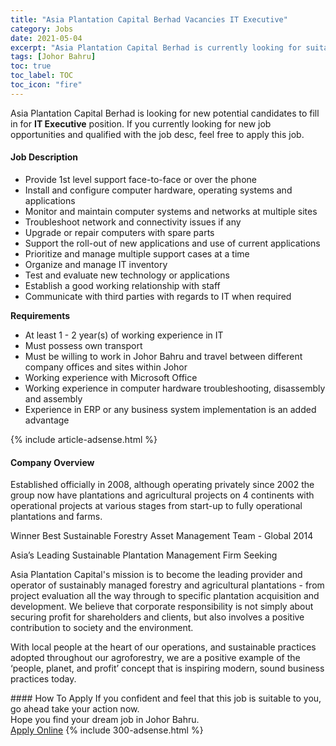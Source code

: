 ```yaml
---
title: "Asia Plantation Capital Berhad Vacancies IT Executive" 
category: Jobs 
date: 2021-05-04 
excerpt: "Asia Plantation Capital Berhad is currently looking for suitable person to fill in the IT Executive which based in Johor Bahru" 
tags: [Johor Bahru] 
toc: true 
toc_label: TOC 
toc_icon: "fire" 
--- 
```


<p>Asia Plantation Capital Berhad is looking for new potential candidates to fill in for <b>IT Executive</b> position. If you currently looking for new job opportunities and qualified with the job desc, feel free to apply this job.
</p><div><div><h4>Job Description</h4></div><div><div><span><div><ul><li>Provide 1st level support face-to-face or over the phone</li><li>Install and configure computer hardware, operating systems and applications</li><li>Monitor and maintain computer systems and networks at multiple sites</li><li>Troubleshoot network and connectivity issues if any</li><li>Upgrade or repair computers with spare parts</li><li>Support the roll-out of new applications and use of current applications</li><li>Prioritize and manage multiple support cases at a time</li><li>Organize and manage IT inventory</li><li>Test and evaluate new technology or applications</li><li>Establish a good working relationship with staff</li><li>Communicate with third parties with regards to IT when required</li></ul><p><strong>Requirements</strong></p><ul><li>At least 1 - 2 year(s) of working experience in IT</li><li>Must possess own transport</li><li>Must be willing to work in Johor Bahru and travel between different company offices and sites within Johor</li><li>Working experience with Microsoft Office</li><li>Working experience in computer hardware troubleshooting, disassembly and assembly</li><li>Experience in ERP or any business system implementation is an added advantage</li></ul></div></span></div></div></div> 
{% include article-adsense.html %} 
<div><div><h4>Company Overview</h4></div><div><div><span><div><p>Established officially in 2008, although operating privately since 2002 the group now have plantations and agricultural projects on 4 continents with operational projects at various stages from start-up to fully operational plantations and farms.</p><p>Winner Best Sustainable Forestry Asset Management Team - Global 2014</p><p>Asia&#8217;s Leading Sustainable Plantation Management&#160;Firm Seeking</p><p>Asia Plantation Capital's mission is to become the leading provider and operator of sustainably managed forestry and agricultural plantations - from project evaluation all the way through to specific plantation acquisition and development. We believe that corporate responsibility is not simply about securing profit for shareholders and clients, but also involves a positive contribution to society and the environment.</p><p>With local people at the heart of our operations, and sustainable practices adopted throughout our agroforestry, we are a positive example of the &#8216;people, planet, and profit&#8217; concept that is inspiring modern, sound business practices today.</p></div></span></div></div></div> 
#### How To Apply 
If you confident and feel that this job is suitable to you, go ahead take your action now. <br/> 
Hope you find your dream job in Johor Bahru. <br/> 
<a href="https://www.jobstreet.com.my/en/job/it-executive-4556352?jobId=jobstreet-my-job-4556352&" class="btn btn--info" target="_blank" rel="nofollow noopenner">Apply Online</a> 
{% include 300-adsense.html %} 